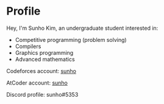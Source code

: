# Profile

Hey, I'm Sunho Kim, an undergraduate student interested in:
- Competitive programming (problem solving)
- Compilers
- Graphics programming
- Advanced mathematics


Codeforces account: [sunho](https://codeforces.com/profile/sunho)

AtCoder account: [sunho](https://atcoder.jp/users/sunho)

Discord profile: sunho#5353

